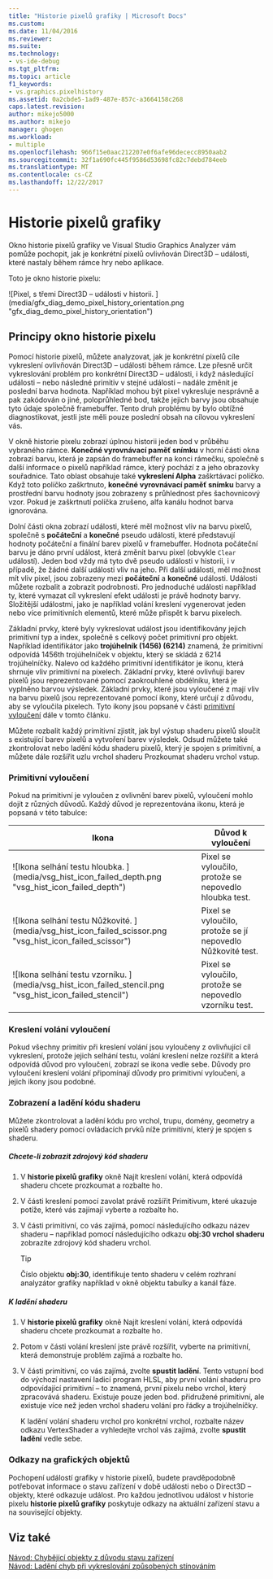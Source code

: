 ```yaml
---
title: "Historie pixelů grafiky | Microsoft Docs"
ms.custom: 
ms.date: 11/04/2016
ms.reviewer: 
ms.suite: 
ms.technology:
- vs-ide-debug
ms.tgt_pltfrm: 
ms.topic: article
f1_keywords:
- vs.graphics.pixelhistory
ms.assetid: 0a2cbde5-1ad9-487e-857c-a3664158c268
caps.latest.revision: 
author: mikejo5000
ms.author: mikejo
manager: ghogen
ms.workload:
- multiple
ms.openlocfilehash: 966f15e0aac212207e0f6afe96dececc8950aab2
ms.sourcegitcommit: 32f1a690fc445f9586d53698fc82c7debd784eeb
ms.translationtype: MT
ms.contentlocale: cs-CZ
ms.lasthandoff: 12/22/2017
---
```

# <a name="graphics-pixel-history"></a>Historie pixelů grafiky
Okno historie pixelů grafiky ve Visual Studio Graphics Analyzer vám pomůže pochopit, jak je konkrétní pixelů ovlivňován Direct3D – události, které nastaly během rámce hry nebo aplikace.  
  
 Toto je okno historie pixelu:  
  
 ![Pixel, s třemi Direct3D – události v historii. ] (media/gfx_diag_demo_pixel_history_orientation.png "gfx_diag_demo_pixel_history_orientation")  
  
## <a name="understanding-the-pixel-history-window"></a>Principy okno historie pixelu  
 Pomocí historie pixelů, můžete analyzovat, jak je konkrétní pixelů cíle vykreslení ovlivňován Direct3D – události během rámce. Lze přesně určit vykreslování problém pro konkrétní Direct3D – události, i když následující události – nebo následné primitiv v stejné události – nadále změnit je poslední barva hodnota. Například mohou být pixel vykresluje nesprávně a pak zakódován o jiné, poloprůhledné bod, takže jejich barvy jsou obsahuje tyto údaje společně framebuffer. Tento druh problému by bylo obtížné diagnostikovat, jestli jste měli pouze poslední obsah na cílovou vykreslení vás.  
  
 V okně historie pixelu zobrazí úplnou historii jeden bod v průběhu vybraného rámce. **Konečné vyrovnávací paměť snímku** v horní části okna zobrazí barvu, která je zapsán do framebuffer na konci rámečku, společně s další informace o pixelů například rámce, který pochází z a jeho obrazovky souřadnice. Tato oblast obsahuje také **vykreslení Alpha** zaškrtávací políčko. Když toto políčko zaškrtnuto, **konečné vyrovnávací paměť snímku** barvy a prostřední barvu hodnoty jsou zobrazeny s průhlednost přes šachovnicový vzor. Pokud je zaškrtnutí políčka zrušeno, alfa kanálu hodnot barva ignorována.  
  
 Dolní části okna zobrazí události, které měl možnost vliv na barvu pixelů, společně s **počáteční** a **konečné** pseudo události, které představují hodnoty počáteční a finální barev pixelů v framebuffer. Hodnota počáteční barvu je dáno první událost, která změnit barvu pixel (obvykle `Clear` událostí). Jeden bod vždy má tyto dvě pseudo události v historii, i v případě, že žádné další události vliv na jeho. Při další události, měl možnost mít vliv pixel, jsou zobrazeny mezi **počáteční** a **konečné** události. Události můžete rozbalit a zobrazit podrobnosti. Pro jednoduché události například ty, které vymazat cíl vykreslení efekt události je právě hodnoty barvy. Složitější událostmi, jako je například volání kreslení vygenerovat jeden nebo více primitivních elementů, které může přispět k barvu pixelech.  
  
 Základní prvky, které byly vykreslovat událost jsou identifikovány jejich primitivní typ a index, společně s celkový počet primitivní pro objekt. Například identifikátor jako **trojúhelník (1456) (6214)** znamená, že primitivní odpovídá 1456th trojúhelníček v objektu, který se skládá z 6214 trojúhelníčky. Nalevo od každého primitivní identifikátor je ikonu, která shrnuje vliv primitivní na pixelech. Základní prvky, které ovlivňují barev pixelů jsou reprezentované pomocí zaokrouhlené obdélníku, která je vyplněno barvou výsledek. Základní prvky, které jsou vyloučené z mají vliv na barvu pixelů jsou reprezentované pomocí ikony, které určují z důvodu, aby se vyloučila pixelech. Tyto ikony jsou popsané v části [primitivní vyloučení](#exclusion) dále v tomto článku.  
  
 Můžete rozbalit každý primitivní zjistit, jak byl výstup shaderu pixelů sloučit s existující barev pixelů a vytvoření barev výsledek. Odsud můžete také zkontrolovat nebo ladění kódu shaderu pixelů, který je spojen s primitivní, a můžete dále rozšířit uzlu vrchol shaderu Prozkoumat shaderu vrchol vstup.  
  
###  <a name="exclusion"></a>Primitivní vyloučení  
 Pokud na primitivní je vyloučen z ovlivnění barev pixelů, vyloučení mohlo dojít z různých důvodů. Každý důvod je reprezentována ikonu, která je popsaná v této tabulce:  
  
|Ikona|Důvod k vyloučení|  
|----------|--------------------------|  
|![Ikona selhání testu hloubka. ] (media/vsg_hist_icon_failed_depth.png "vsg_hist_icon_failed_depth")|Pixel se vyloučilo, protože se nepovedlo hloubka test.|  
|![Ikona selhání testu Nůžkovité. ] (media/vsg_hist_icon_failed_scissor.png "vsg_hist_icon_failed_scissor")|Pixel se vyloučilo, protože se jí nepovedlo Nůžkovité test.|  
|![Ikona selhání testu vzorníku. ] (media/vsg_hist_icon_failed_stencil.png "vsg_hist_icon_failed_stencil")|Pixel se vyloučilo, protože se nepovedlo vzorníku test.|  
  
### <a name="draw-call-exclusion"></a>Kreslení volání vyloučení  
 Pokud všechny primitiv při kreslení volání jsou vyloučeny z ovlivňující cíl vykreslení, protože jejich selhání testu, volání kreslení nelze rozšířit a která odpovídá důvod pro vyloučení, zobrazí se ikona vedle sebe. Důvody pro vyloučení kreslení volání připomínají důvody pro primitivní vyloučení, a jejich ikony jsou podobné.  
  
### <a name="viewing-and-debugging-shader-code"></a>Zobrazení a ladění kódu shaderu  
 Můžete zkontrolovat a ladění kódu pro vrchol, trupu, domény, geometry a pixelů shadery pomocí ovládacích prvků níže primitivní, který je spojen s shaderu.  
  
##### <a name="to-view-a-shaders-source-code"></a>Chcete-li zobrazit zdrojový kód shaderu  
  
1.  V **historie pixelů grafiky** okně Najít kreslení volání, která odpovídá shaderu chcete prozkoumat a rozbalte ho.  
  
2.  V části kreslení pomocí zavolat právě rozšířit Primitivum, které ukazuje potíže, které vás zajímají vyberte a rozbalte ho.  
  
3.  V části primitivní, co vás zajímá, pomocí následujícího odkazu název shaderu – například pomocí následujícího odkazu **obj:30 vrchol shaderu** zobrazíte zdrojový kód shaderu vrchol.  
  
    > [!TIP]
    >  Číslo objektu **obj:30**, identifikuje tento shaderu v celém rozhraní analyzátor grafiky například v okně objektu tabulky a kanál fáze.  
  
##### <a name="to-debug-a-shader"></a>K ladění shaderu  
  
1.  V **historie pixelů grafiky** okně Najít kreslení volání, která odpovídá shaderu chcete prozkoumat a rozbalte ho.  
  
2.  Potom v části volání kreslení jste právě rozšířit, vyberte na primitivní, která demonstruje problém zajímá a rozbalte ho.  
  
3.  V části primitivní, co vás zajímá, zvolte **spustit ladění**. Tento vstupní bod do výchozí nastavení ladicí program HLSL, aby první volání shaderu pro odpovídající primitivní – to znamená, první pixelu nebo vrchol, který zpracovává shaderu. Existuje pouze jeden bod. přidružené primitivní, ale existuje více než jeden vrchol shaderu volání pro řádky a trojúhelníčky.  
  
     K ladění volání shaderu vrchol pro konkrétní vrchol, rozbalte název odkazu VertexShader a vyhledejte vrchol vás zajímá, zvolte **spustit ladění** vedle sebe.  
  
### <a name="links-to-graphics-objects"></a>Odkazy na grafických objektů  
 Pochopení událostí grafiky v historie pixelů, budete pravděpodobně potřebovat informace o stavu zařízení v době události nebo o Direct3D – objekty, které odkazuje událost. Pro každou jednotlivou událost v historie pixelu **historie pixelů grafiky** poskytuje odkazy na aktuální zařízení stavu a na související objekty.  
  
## <a name="see-also"></a>Viz také  
 [Návod: Chybějící objekty z důvodu stavu zařízení](walkthrough-missing-objects-due-to-device-state.md)   
 [Návod: Ladění chyb při vykreslování způsobených stínováním](walkthrough-debugging-rendering-errors-due-to-shading.md)